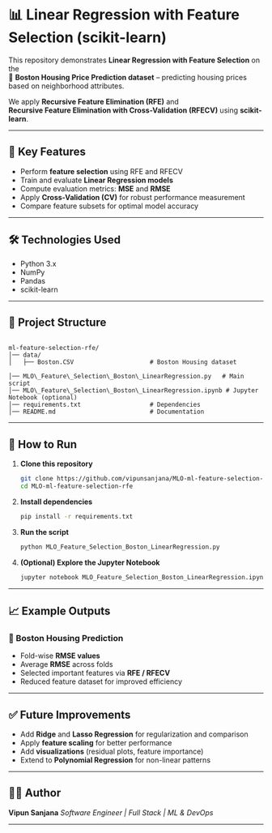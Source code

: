 
# 📊 Linear Regression with Feature Selection (scikit-learn)

This repository demonstrates **Linear Regression with Feature Selection** on the  
🏡 **Boston Housing Price Prediction dataset** – predicting housing prices based on neighborhood attributes.

We apply **Recursive Feature Elimination (RFE)** and  
**Recursive Feature Elimination with Cross-Validation (RFECV)** using **scikit-learn**.

---

## 📌 Key Features

- Perform **feature selection** using RFE and RFECV  
- Train and evaluate **Linear Regression models**  
- Compute evaluation metrics: **MSE** and **RMSE**  
- Apply **Cross-Validation (CV)** for robust performance measurement  
- Compare feature subsets for optimal model accuracy  

---

## 🛠️ Technologies Used

- Python 3.x  
- NumPy  
- Pandas  
- scikit-learn  

---

## 📂 Project Structure

```

ml-feature-selection-rfe/
│── data/
│   ├── Boston.CSV                     # Boston Housing dataset

│── MLO\_Feature\_Selection\_Boston\_LinearRegression.py   # Main script
│── MLO\_Feature\_Selection\_Boston\_LinearRegression.ipynb # Jupyter Notebook (optional)
│── requirements.txt                   # Dependencies
│── README.md                          # Documentation

````

---

## 🚀 How to Run

1. **Clone this repository**
   ```bash
   git clone https://github.com/vipunsanjana/MLO-ml-feature-selection-rfe.git
   cd MLO-ml-feature-selection-rfe
   ````

2. **Install dependencies**

   ```bash
   pip install -r requirements.txt
   ```

3. **Run the script**

   ```bash
   python MLO_Feature_Selection_Boston_LinearRegression.py
   ```

4. **(Optional) Explore the Jupyter Notebook**

   ```bash
   jupyter notebook MLO_Feature_Selection_Boston_LinearRegression.ipynb
   ```

---

## 📈 Example Outputs

### 🏡 Boston Housing Prediction

* Fold-wise **RMSE values**
* Average **RMSE** across folds
* Selected important features via **RFE / RFECV**
* Reduced feature dataset for improved efficiency

---

## ✅ Future Improvements

* Add **Ridge** and **Lasso Regression** for regularization and comparison
* Apply **feature scaling** for better performance
* Add **visualizations** (residual plots, feature importance)
* Extend to **Polynomial Regression** for non-linear patterns

---

## 👨‍💻 Author

**Vipun Sanjana**
*Software Engineer | Full Stack | ML & DevOps*

---

